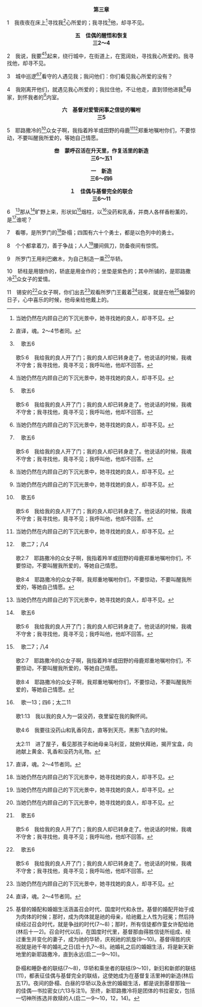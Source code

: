 <p style="text-align:center;font-weight:bold;">第三章</p>

1　我夜夜在床上[^1]寻找我[^2]心所爱的；我寻找[^a]他，却寻不见。

[^1]:当她仍然在内顾自己的下沉光景中，她寻找她的良人，却寻不见。

[^2]:直译，魂。2～4节者同。

[^a]:　歌五6<br><br>歌5:6　我给我的良人开了门；我的良人却已转身走了。他说话的时候，我魂不守舍；我寻找他，竟寻不见；我呼叫他，他却不回答。

<p style="text-align:center;font-weight:bold;">五　佳偶的醒悟和恢复<br>三2～4</p>

2　我说，我要[^1][^a]起来，绕行城中，在街道上，在宽阔处，寻找我心所爱的。我寻找他，却寻不见。

[^1]:至终，基督的佳偶别无选择，只得答应基督的呼召；她决定从内顾自己的光景中起来，用天上耶路撒冷(这里由地上的耶路撒冷城所预表—来十二22)的方式(街道和宽阔处)，寻找她的良人。

[^a]:　参歌二10；13<br><br>歌2:10　我良人回应我说，我的佳偶，我的美人，起来，与我同去；<br><br>歌2:13　无花果树的果子渐渐成熟，葡萄树开花放香。我的佳偶，我的美人，起来，与我同去。

3　城中巡逻[^1][^a]看守的人遇见我；我问他们：你们看见我心所爱的没有？

[^1]:看守的人，表征那些用天上耶路撒冷的方式，在属灵上为神的子民儆醒的人(来十三17)。

[^a]:　歌五7<br><br>歌5:7　城中巡逻看守的人遇见我，打了我，伤了我；看守城墙的人夺去我的帕子。

4　我刚离开他们，就遇见我心所爱的；我拉住他，不让他走，直到领他进我[^1]母家，到怀我者的[^1]内室。

[^1]:她遇见她的良人后，就拉住祂，不让祂走，直到领祂进入自己所借以重生之恩典的灵(母家与内室)里，而有隐密的交通。她出生于母家，成孕于母亲的内室。母亲就是恩典(加四26，31与31注1)，母亲的内室表征那出于父并产生恩典的爱(弗二4～5)。那灵将神的爱，并将基督的恩带给我们(林后十三14与注1一段、二段)；因此，那灵称为恩典的灵(来十29)。虽然基督的佳偶落到内顾自己的光景中，但有一天她醒悟过来，领悟自己虽是罪人，却借恩典得救(弗二8)。这使她得着复苏。

<p style="text-align:center;font-weight:bold;">六　基督对爱管闲事之信徒的嘱咐<br>三5</p>

5　耶路撒冷的[^a]众女子啊，我指着羚羊或田野的母鹿[^1][^b]郑重地嘱咐你们，不要惊动，不要叫醒我所爱的，等她自己情愿。

[^1]:基督在此嘱咐爱管闲事的信徒(耶路撒冷的众女子)，在基督的佳偶蒙拯救脱离己，脱离因内顾自己而有的孤立，且进入与基督隐密的交通之后，不要把她从这种对基督的经历里叫醒，等她乐意对基督有下一次的经历(等她自己情愿。)

[^a]:　歌一5<br><br>歌1:5　耶路撒冷的众女子啊，我虽然黑，却是秀美，如同基达的帐棚，好像所罗门的幔子。

[^b]:　歌二7；八4<br><br>歌2:7　耶路撒冷的众女子啊，我指着羚羊或田野的母鹿郑重地嘱咐你们，不要惊动，不要叫醒我所爱的，等她自己情愿。<br><br>歌8:4　耶路撒冷的众女子啊，我郑重地嘱咐你们，不要惊动，不要叫醒我所爱的，等她自己情愿。

<p style="text-align:center;font-weight:bold;">叁　蒙呼召活在升天里，作复活里的新造<br>三6～五1</p>

<p style="text-align:center;font-weight:bold;">一　新造<br>三6～四6</p>

<p style="text-align:center;font-weight:bold;">１　佳偶与基督完全的联合<br>三6～11</p>

6　[^1]那从[^a]旷野上来，形状如[^b]烟柱，以[^c]没药和乳香，并商人各样香粉薰的，是[^2]谁呢？

[^1]:在第三段的经历里，基督的佳偶蒙呼召活在升天里，作复活里的新造。在升天里生活，就是一直在我们的灵里过生活。虽然我们这些在基督里的信徒是在地上，但我们一在灵里，就联于诸天之上升天的基督(见来十19注1)。我们要活在升天里，就需要在我们的灵里活着、行事、行动并作一切事(罗八4)。这需要我们分辨我们的灵与魂(来四12)。

[^2]:在6～11节，基督的佳偶借着与基督完全的联合而成为新造(林后五17)。这里基督的佳偶，作神选民得胜的代表，从埃及，就是从世界(旷野)上来，好像在那灵不能摇动的能力里的人(烟柱—出十四19，启三12)，薰有基督甜美的死和馨香的复活(没药和乳香)，以及基督作商人一切馨香的丰富。<br><br>到这时，经过长期留在基督的死里(二14)，基督的寻求者经历了她的己(她天然的人)被破碎，并且进入了复活，变化成为属灵的人，就是活在灵里，不活在物质范围里的人(林前二15，三1，林后四16～18，西三1～3)。她虽像烟一样，却是能立地顶天的柱子。她在经历上成为与神一样，神乃是灵(由烟云所象征—出十四19，约四24)；也与基督一样，基督乃是梯子(与柱子有关—创二八12，约一51)，立在地上，把天带到地，把地联于天。她成了这样一个人，就与神的经纶相配，并有资格在与基督的联结里同神行动，以完成神的经纶(参林后二14)。

[^a]:　歌八5<br><br>歌8:5　那从旷野上来，靠着她良人的是谁呢？我在苹果树下叫醒你：你母亲在那里为你劬劳；生你的在那里为你劬劳。

[^b]:　参出十三21～22<br><br>出13:21　耶和华在他们前面行，日间在云柱中领他们的路；夜间在火柱中光照他们，使他们日夜都可以行走。<br><br>出13:22　日间云柱，夜间火柱，总不离开百姓的面前。

[^c]:　歌一13；四6；太二11<br><br>歌1:13　我以我的良人为一袋没药，夜里留在我的胸怀间。<br><br>歌4:6　我要往没药山和乳香冈去，直等到天亮，黑影飞去的时候。<br><br>太2:11　进了屋子，看见那孩子和祂母亲马利亚，就俯伏拜祂，揭开宝盒，向祂献上黄金、乳香和没药为礼物。

7　看哪，是所罗门的[^1]卧榻；四围有六十个勇士，都是以色列中的勇士。

[^1]:在召会时代，卧榻所表征之基督的佳偶，与睡卧者所表征之基督，是在爱的联结里。卧榻是为着夜间(表征召会时代)，在属灵争战时(由卧榻四围的六十个勇士所表征)的安息和得胜。基督的佳偶在六十个勇士中间，指明她是领头的得胜者，为着基督争战，好在争战的时候，使基督得着安息。她就是得胜之基督的胜利，满了神选民中得胜者的能力，甚至在艰难的时候载负着基督。这些得胜者都善于争战，在有惊慌的时候，用兵器打仗(8，参林后十3～5，弗六10～20，提前一18，提后四7)。

8　个个都拿着刀，善于争战；人人[^1]腰间佩刀，防备夜间有惊慌。

[^1]:直译，大腿上。

9　所罗门王用利巴嫩木，为自己制造一乘[^1]华轿。

[^1]:在召会时代以后，将有庆祝基督得胜的国度时代，凯旋荣耀的时代。在国度时代，华轿所表征之基督的佳偶，与乘坐者所表征的基督，是在凯旋庆祝的联结里。基督的佳偶是一乘华轿(为着在白昼，国度时代行动—彼后一19)，作基督的乘具，是基督自己用复活、拔高并尊贵的人性(利巴嫩木)制造的，有神的性情(金)为其基底，基督的救赎(银)为其支柱，基督的王权(紫色)为其座位(9～10)。华轿里面所铺的，是寻求基督者(众女子)的爱情，表征基督的佳偶在基督身体的原则里，在爱里与所有寻求基督者是一。

10　轿柱是用银作的，轿底是用金作的；坐垫是紫色的；其中所铺的，是耶路撒冷[^a]众女子的爱情。

[^a]:　歌一5<br><br>歌1:5　耶路撒冷的众女子啊，我虽然黑，却是秀美，如同基达的帐棚，好像所罗门的幔子。

11　锡安的[^a]众女子啊，你们出去[^1]观看所罗门王戴着[^2]冠冕，就是在他[^3]婚娶的日子，心中喜乐的时候，他母亲给他戴上的。

[^1]:那灵，这里由第三者说话所表征，吩咐得胜的信徒(锡安的众女子—见诗四八2注1)，要望断自己而注视在人性里的基督；祂的人性乃是在信徒许配给祂的日子，就是祂心中喜乐的时候，祂母亲(成为肉体)给祂戴上的冠冕。这里基督的佳偶与基督，在新婚的爱和婚姻的生活中联结为一。这描绘召会与基督在调和的灵里生机的、完完全全地联结为一(林前六17)。

[^2]:整本圣经是神与祂选民之间的罗曼史(见出二十6注1二段)。借着成为肉体，神成了人，使祂能追求人(约三29～30)。成为肉体是“母亲”，将基督的人性给祂作为冠冕，作为珍宝。基督在成为肉体时所穿上，并在复活里所拔高(罗一3～4)的人性，乃是祂的冠冕。我们回应基督的追求，就追求祂；我们的追求乃是借着被变化成为神圣的而彰显祂(罗十二2，林后三18)。我们是基督人性的妻子，凭祂的神性被变化，就成为冠冕给祂戴上(参箴十二4上)。

[^3]:基督的婚配和婚姻生活涵盖召会时代、国度时代和永世。基督的婚配开始于成为肉体的时候；那时，成为肉体就是祂的母亲，给祂戴上人性为冠冕；然后持续经过召会时代，就是争战的时代(7～8)；那时，所有信徒都作童女许配给祂(林后十一2)。召会时代以后，在国度时代里，基督那由得胜信徒所组成、经过重生并变化的妻子，成为祂的华轿，庆祝祂的凯旋(9～10)。基督得胜的庆祝就是祂千年的婚礼之日(启十九7～8)。祂婚礼之后的婚姻生活，将是新天新地里的新耶路撒冷，直到永远(启二一9～10)。<br><br>卧榻和睡卧者的联结(7～8)，华轿和乘坐者的联结(9～10)，新妇和新郎的联结(11)，都表征佳偶与基督完全的联结，这使她成为在基督复活里神的新造(林后五17)。夜间的卧榻、白昼的华轿以及永世的婚姻生活，都是说到基督那独一的佳偶—书拉密女(六13与注1)。至终，新耶路撒冷将是团体的书拉密女，包括一切神所拣选并救赎的人(启二一9～10，12，14)。

[^a]:　亚二10；九9；太二一5<br><br>亚2:10　锡安的女子啊，应当欢呼喜乐，因为我来了，要住在你中间；这是耶和华说的。<br><br>亚9:9　锡安的女子啊，应当大大欢腾；耶路撒冷的女子啊，应当欢呼！看哪，你的王来到你这里。祂是公义的，并且施行拯救，卑微柔和的骑着驴，骑着驴驹，就是驴的崽子。<br><br>太21:5　“要对锡安的女儿说，看哪，你的王来到你这里，是温柔的，骑着驴，骑着驴驹，就是负重牲口的崽子。”


